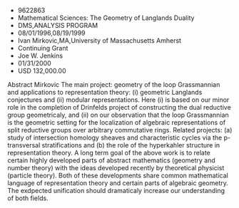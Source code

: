 
* 9622863
* Mathematical Sciences: The Geometry of Langlands Duality
* DMS,ANALYSIS PROGRAM
* 08/01/1996,08/19/1999
* Ivan Mirkovic,MA,University of Massachusetts Amherst
* Continuing Grant
* Joe W. Jenkins
* 01/31/2000
* USD 132,000.00

Abstract Mirkovic The main project: geometry of the loop Grassmannian and
applications to representation theory: (i) geometric Langlands conjectures and
(ii) modular representations. Here (i) is based on our minor role in the
completion of Drinfelds project of constructing the dual reductive group
geometricaly, and (ii) on our observation that the loop Grassmannian is the
geometric setting for the localization of algebraic representations of split
reductive groups over arbitrary commutative rings. Related projects: (a) study
of intersection homology sheaves and characteristic cycles via the p-transversal
stratifications and (b) the role of the hyperkahler structure in representation
theory. A long term goal of the above work is to relate certain highly developed
parts of abstract mathematics (geometry and number theory) with the ideas
developed recently by theoretical physicist (particle theory). Both of these
developments share common mathematical language of representation theory and
certain parts of algebraic geometry. The exdpected unification should
dramaticaly increase our understanding of both fields.
